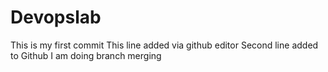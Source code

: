 # Devopslab
This is my first commit
This line added via github editor
Second line added to Github
I am doing branch merging
